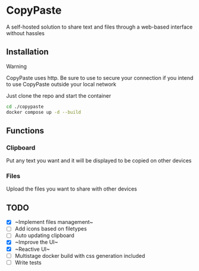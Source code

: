 # CopyPaste

A self-hosted solution to share text and files through a web-based interface without hassles

## Installation

> [!WARNING]  
> CopyPaste uses http. Be sure to use to secure your connection if
> you intend to use CopyPaste outside your local network

Just clone the repo and start the container

```sh
cd ./copypaste
docker compose up -d --build
```

## Functions

### Clipboard

Put any text you want and it will be displayed to be copied on other devices

### Files

Upload the files you want to share with other devices

## TODO

- [x] ~Implement files management~
- [ ] Add icons based on filetypes
- [ ] Auto updating clipboard
- [x] ~Improve the UI~
- [x] ~Reactive UI~
- [ ] Multistage docker build with css generation included
- [ ] Write tests
